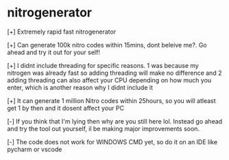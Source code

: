 # nitrogenerator
[+] Extremely rapid fast nitrogenerator

[+] Can generate 100k nitro codes within 15mins, dont beleive me?. Go ahead and try it out for your self!

[+] I didnt include threading for specific reasons. 1 was because my nitrogen was already fast so adding threading will make no difference and 2 adding threading can also affect your CPU depending on how much you enter, which is another reason why I didnt include it

[+] It can generate 1 million Nitro codes within 25hours, so you will atleast get 1 by then and it dosent affect your PC

[-] If you think that I'm lying then why are you still here lol. Instead go ahead and try the tool out yourself, il be making major improvements soon.

[-] The code does not work for WINDOWS CMD yet, so do it on an IDE like pycharm or vscode
